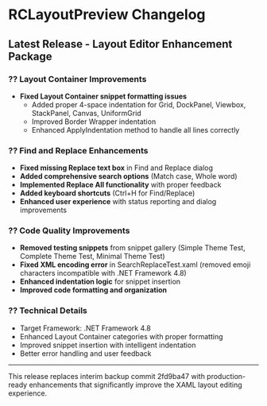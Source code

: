 # RCLayoutPreview Changelog

## Latest Release - Layout Editor Enhancement Package

### ?? Layout Container Improvements
- **Fixed Layout Container snippet formatting issues**
  - Added proper 4-space indentation for Grid, DockPanel, Viewbox, StackPanel, Canvas, UniformGrid
  - Improved Border Wrapper indentation
  - Enhanced ApplyIndentation method to handle all lines correctly

### ?? Find and Replace Enhancements  
- **Fixed missing Replace text box** in Find and Replace dialog
- **Added comprehensive search options** (Match case, Whole word)
- **Implemented Replace All functionality** with proper feedback
- **Added keyboard shortcuts** (Ctrl+H for Find/Replace)
- **Enhanced user experience** with status reporting and dialog improvements

### ?? Code Quality Improvements
- **Removed testing snippets** from snippet gallery (Simple Theme Test, Complete Theme Test, Minimal Theme Test)
- **Fixed XML encoding error** in SearchReplaceTest.xaml (removed emoji characters incompatible with .NET Framework 4.8)
- **Enhanced indentation logic** for snippet insertion
- **Improved code formatting and organization**

### ?? Technical Details
- Target Framework: .NET Framework 4.8
- Enhanced Layout Container categories with proper formatting
- Improved snippet insertion with intelligent indentation
- Better error handling and user feedback

---

This release replaces interim backup commit 2fd9ba47 with production-ready enhancements that significantly improve the XAML layout editing experience.